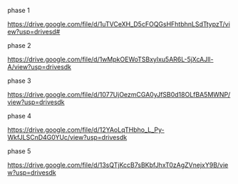 phase 1

https://drive.google.com/file/d/1uTVCeXH_D5cFOQGsHFhtbhnLSdTtypzT/view?usp=drivesd# 

phase 2

https://drive.google.com/file/d/1wMpkOEWoTSBxylxu5AR6L-5jXcAJll-A/view?usp=drivesdk

phase 3 

https://drive.google.com/file/d/1077UjOezmCGA0yJfSB0d18OLfBA5MWNP/view?usp=drivesdk

phase 4

https://drive.google.com/file/d/12YAoLqTHbho_L_Py-WkfJLSCnD4G0YUc/view?usp=drivesdk

phase 5

https://drive.google.com/file/d/13sQTjKccB7sBKbfJhxT0zAgZVnejxY9B/view?usp=drivesdk
